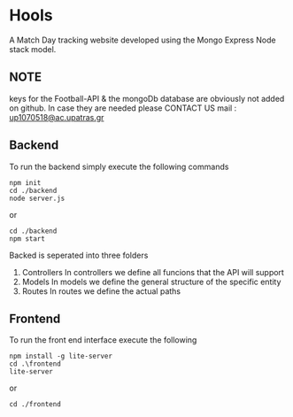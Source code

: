 # Hools
A Match Day tracking website developed using the Mongo Express Node  stack model.

## NOTE
keys for the Football-API  & the mongoDb database are obviously not added on github. In case they are needed please CONTACT US 
mail : up1070518@ac.upatras.gr

## Backend
To run the backend simply execute the following commands
```
npm init
cd ./backend 
node server.js
```
or 
```
cd ./backend 
npm start
```
Backed is seperated into three folders
1. Controllers
In controllers we define all funcions that the API will support
2. Models
In models we define the general structure of the specific entity
3. Routes
In routes we define the actual paths 

## Frontend
To run the front end interface execute the following 
```
npm install -g lite-server
cd .\frontend
lite-server
```
or 
```
cd ./frontend 
```

